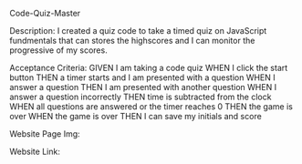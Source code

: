 Code-Quiz-Master

Description:
I created a quiz code to take a timed quiz on JavaScript fundmentals that can stores the highscores and I can monitor the progressive of my scores.

Acceptance Criteria:
GIVEN I am taking a code quiz
WHEN I click the start button
THEN a timer starts and I am presented with a question
WHEN I answer a question
THEN I am presented with another question
WHEN I answer a question incorrectly
THEN time is subtracted from the clock
WHEN all questions are answered or the timer reaches 0
THEN the game is over
WHEN the game is over
THEN I can save my initials and score

Website Page Img:


Website Link: